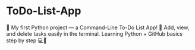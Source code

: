 # ToDo-List-App
📝 My first Python project — a Command-Line To-Do List App! 🚀 Add, view, and delete tasks easily in the terminal. Learning Python + GitHub basics step by step 💻🌱
